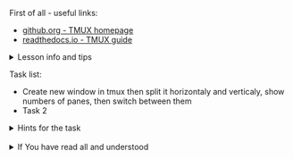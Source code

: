First of all - useful links:

- [github.org - TMUX homepage](https://github.com/tmux/tmux/wiki)
- [readthedocs.io - TMUX guide](https://link.org/)

<details><summary>Lesson info and tips</summary>
<pre>
Tmux commands:
  <strong>tmux</strong>          start tmux
  <strong>tmux new -s <name></strong>	start tmux with <name>
  <strong>tmux ls</strong>	 shows the list of sessions
  <strong>tmux a #</strong>	 attach the detached-session
  <strong>tmux a -t <name></strong>	  attach the detached-session to <name>
  <strong>tmux kill-session –t</strong> <name>	kill the session <name>
  <strong>tmux kill-server</strong>	  kill the tmux server
  

</pre>
</details>

Task list:
- Create new window in tmux then split it horizontaly and verticaly, show numbers of panes, then switch between them
- Task 2

<details><summary>Hints for the task</summary>
<pre>
<strong>Task 1:</strong>
  $ cmd1
  $ echo ${string:7:3}
<br>
<strong>Task 2:</strong>
  $ echo ${#string}
  $ string=
</pre>
</details>
<br>
<details><summary>If You have read all and understood</summary>
<pre>
`touch IReadAllAndUndnderstood`{{exec}}
</pre>
